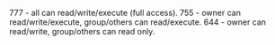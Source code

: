 777 - all can read/write/execute (full access).
755 - owner can read/write/execute, group/others can read/execute.
644 - owner can read/write, group/others can read only.
